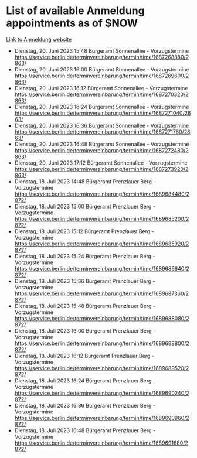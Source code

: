 # List of available Anmeldung appointments as of $NOW
[Link to Anmeldung website](https://service.berlin.de/terminvereinbarung/termin/tag.php?termin=1&anliegen[]=120686&dienstleisterlist=122210,122217,327316,122219,327312,122227,327314,122231,327346,122243,327348,122254,122252,329742,122260,329745,122262,329748,122271,327278,122273,327274,122277,327276,330436,122280,327294,122282,327290,122284,327292,122291,327270,122285,327266,122286,327264,122296,327268,150230,329760,122297,327286,122294,327284,122312,329763,122314,329775,122304,327330,122311,327334,122309,327332,317869,122281,327352,122279,329772,122283,122276,327324,122274,327326,122267,329766,122246,327318,122251,327320,122257,327322,122208,327298,122226,327300&herkunft=http%3A%2F%2Fservice.berlin.de%2Fdienstleistung%2F120686%2F)
- Dienstag, 20. Juni 2023 15:48 Bürgeramt Sonnenallee - Vorzugstermine https://service.berlin.de/terminvereinbarung/termin/time/1687268880/2863/
- Dienstag, 20. Juni 2023 16:00 Bürgeramt Sonnenallee - Vorzugstermine https://service.berlin.de/terminvereinbarung/termin/time/1687269600/2863/
- Dienstag, 20. Juni 2023 16:12 Bürgeramt Sonnenallee - Vorzugstermine https://service.berlin.de/terminvereinbarung/termin/time/1687270320/2863/
- Dienstag, 20. Juni 2023 16:24 Bürgeramt Sonnenallee - Vorzugstermine https://service.berlin.de/terminvereinbarung/termin/time/1687271040/2863/
- Dienstag, 20. Juni 2023 16:36 Bürgeramt Sonnenallee - Vorzugstermine https://service.berlin.de/terminvereinbarung/termin/time/1687271760/2863/
- Dienstag, 20. Juni 2023 16:48 Bürgeramt Sonnenallee - Vorzugstermine https://service.berlin.de/terminvereinbarung/termin/time/1687272480/2863/
- Dienstag, 20. Juni 2023 17:12 Bürgeramt Sonnenallee - Vorzugstermine https://service.berlin.de/terminvereinbarung/termin/time/1687273920/2863/
- Dienstag, 18. Juli 2023 14:48 Bürgeramt Prenzlauer Berg - Vorzugstermine https://service.berlin.de/terminvereinbarung/termin/time/1689684480/2872/
- Dienstag, 18. Juli 2023 15:00 Bürgeramt Prenzlauer Berg - Vorzugstermine https://service.berlin.de/terminvereinbarung/termin/time/1689685200/2872/
- Dienstag, 18. Juli 2023 15:12 Bürgeramt Prenzlauer Berg - Vorzugstermine https://service.berlin.de/terminvereinbarung/termin/time/1689685920/2872/
- Dienstag, 18. Juli 2023 15:24 Bürgeramt Prenzlauer Berg - Vorzugstermine https://service.berlin.de/terminvereinbarung/termin/time/1689686640/2872/
- Dienstag, 18. Juli 2023 15:36 Bürgeramt Prenzlauer Berg - Vorzugstermine https://service.berlin.de/terminvereinbarung/termin/time/1689687360/2872/
- Dienstag, 18. Juli 2023 15:48 Bürgeramt Prenzlauer Berg - Vorzugstermine https://service.berlin.de/terminvereinbarung/termin/time/1689688080/2872/
- Dienstag, 18. Juli 2023 16:00 Bürgeramt Prenzlauer Berg - Vorzugstermine https://service.berlin.de/terminvereinbarung/termin/time/1689688800/2872/
- Dienstag, 18. Juli 2023 16:12 Bürgeramt Prenzlauer Berg - Vorzugstermine https://service.berlin.de/terminvereinbarung/termin/time/1689689520/2872/
- Dienstag, 18. Juli 2023 16:24 Bürgeramt Prenzlauer Berg - Vorzugstermine https://service.berlin.de/terminvereinbarung/termin/time/1689690240/2872/
- Dienstag, 18. Juli 2023 16:36 Bürgeramt Prenzlauer Berg - Vorzugstermine https://service.berlin.de/terminvereinbarung/termin/time/1689690960/2872/
- Dienstag, 18. Juli 2023 16:48 Bürgeramt Prenzlauer Berg - Vorzugstermine https://service.berlin.de/terminvereinbarung/termin/time/1689691680/2872/
